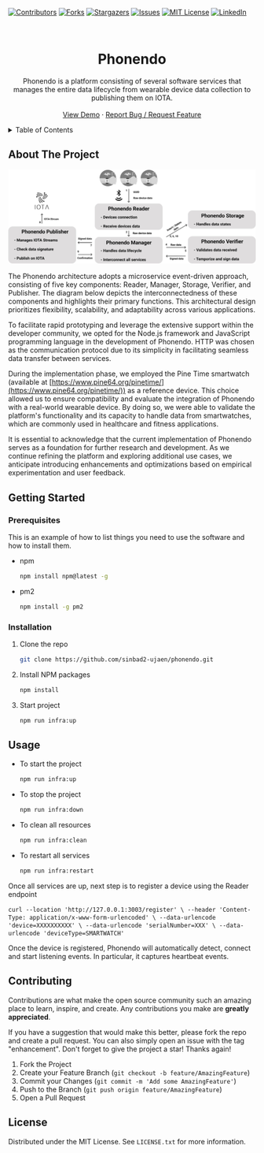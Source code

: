 
<!-- PROJECT SHIELDS -->
<!--
*** I'm using markdown "reference style" links for readability.
*** Reference links are enclosed in brackets [ ] instead of parentheses ( ).
*** See the bottom of this document for the declaration of the reference variables
*** for contributors-url, forks-url, etc. This is an optional, concise syntax you may use.
*** https://www.markdownguide.org/basic-syntax/#reference-style-links
-->
[![Contributors][contributors-shield]][contributors-url]
[![Forks][forks-shield]][forks-url]
[![Stargazers][stars-shield]][stars-url]
[![Issues][issues-shield]][issues-url]
[![MIT License][license-shield]][license-url]
[![LinkedIn][linkedin-shield]][linkedin-url]



<!-- PROJECT LOGO -->
<br />
<div align="center">

  <h1 align="center">Phonendo</h1>

  <p align="center">
    Phonendo is a platform consisting of several software services that manages the entire data lifecycle from wearable device data collection to publishing them on IOTA.
    <br />
    <br />
    <a href="https://github.com/sinbad2-ujaen/phonendo/blob/main/demo/phonendo_demo.mp4">View Demo</a>
    ·
    <a href="https://github.com/sinbad2-ujaen/phonendo/issues">Report Bug / Request Feature</a>
  </p>
</div>



<!-- TABLE OF CONTENTS -->
<details>
  <summary>Table of Contents</summary>
  <ol>
    <li>
      <a href="#about-the-project">About The Project</a>
    </li>
    <li>
      <a href="#getting-started">Getting Started</a>
      <ul>
        <li><a href="#prerequisites">Prerequisites</a></li>
        <li><a href="#installation">Installation</a></li>
      </ul>
    </li>
    <li><a href="#usage">Usage</a></li>
    <li><a href="#contributing">Contributing</a></li>
    <li><a href="#license">License</a></li>
  </ol>
</details>



<!-- ABOUT THE PROJECT -->
## About The Project

[![Phonendo][product-screenshot]](https://github.com/sinbad2-ujaen/phonendo)

The Phonendo architecture adopts a microservice event-driven approach, consisting of five key components: Reader, Manager, Storage, Verifier, and Publisher. The diagram below depicts the interconnectedness of these components and highlights their primary functions. This architectural design prioritizes flexibility, scalability, and adaptability across various applications.

To facilitate rapid prototyping and leverage the extensive support within the developer community, we opted for the Node.js framework and JavaScript programming language in the development of Phonendo. HTTP was chosen as the communication protocol due to its simplicity in facilitating seamless data transfer between services.

During the implementation phase, we employed the Pine Time smartwatch (available at [https://www.pine64.org/pinetime/](https://www.pine64.org/pinetime/)) as a reference device. This choice allowed us to ensure compatibility and evaluate the integration of Phonendo with a real-world wearable device. By doing so, we were able to validate the platform's functionality and its capacity to handle data from smartwatches, which are commonly used in healthcare and fitness applications.

It is essential to acknowledge that the current implementation of Phonendo serves as a foundation for further research and development. As we continue refining the platform and exploring additional use cases, we anticipate introducing enhancements and optimizations based on empirical experimentation and user feedback.

<!-- GETTING STARTED -->
## Getting Started

### Prerequisites

This is an example of how to list things you need to use the software and how to install them.
* npm
  ```sh
  npm install npm@latest -g
  ```

* pm2
  ```sh
  npm install -g pm2
  ```

### Installation

1. Clone the repo
   ```sh
   git clone https://github.com/sinbad2-ujaen/phonendo.git
   ```
2. Install NPM packages
   ```sh
   npm install
   ```
3. Start project
   ```sh
   npm run infra:up
   ```



<!-- USAGE EXAMPLES -->
## Usage

- To start the project
   ```sh
   npm run infra:up
   ```
- To stop the project
   ```sh
   npm run infra:down
   ```
- To clean all resources
   ```sh
   npm run infra:clean
   ```
- To restart all services
   ```sh
   npm run infra:restart
   ```

Once all services are up, next step is to register a device using the Reader endpoint
``` 
curl --location 'http://127.0.0.1:3003/register' \ --header 'Content-Type: application/x-www-form-urlencoded' \ --data-urlencode 'device=XXXXXXXXXX' \ --data-urlencode 'serialNumber=XXX' \ --data-urlencode 'deviceType=SMARTWATCH'
```

Once the device is registered, Phonendo will automatically detect, connect and start listening events. In particular, it captures heartbeat events.

<!-- CONTRIBUTING -->
## Contributing

Contributions are what make the open source community such an amazing place to learn, inspire, and create. Any contributions you make are **greatly appreciated**.

If you have a suggestion that would make this better, please fork the repo and create a pull request. You can also simply open an issue with the tag "enhancement".
Don't forget to give the project a star! Thanks again!

1. Fork the Project
2. Create your Feature Branch (`git checkout -b feature/AmazingFeature`)
3. Commit your Changes (`git commit -m 'Add some AmazingFeature'`)
4. Push to the Branch (`git push origin feature/AmazingFeature`)
5. Open a Pull Request



<!-- LICENSE -->
## License

Distributed under the MIT License. See `LICENSE.txt` for more information.



<!-- MARKDOWN LINKS & IMAGES -->
<!-- https://www.markdownguide.org/basic-syntax/#reference-style-links -->
[contributors-shield]: https://img.shields.io/github/contributors/sinbad2-ujaen/phonendo.svg?style=for-the-badge
[contributors-url]: https://github.com/sinbad2-ujaen/phonendo/graphs/contributors
[forks-shield]: https://img.shields.io/github/forks/sinbad2-ujaen/phonendo.svg?style=for-the-badge
[forks-url]: https://github.com/sinbad2-ujaen/phonendo/network/members
[stars-shield]: https://img.shields.io/github/stars/sinbad2-ujaen/phonendo.svg?style=for-the-badge
[stars-url]: https://github.com/sinbad2-ujaen/phonendo/stargazers
[issues-shield]: https://img.shields.io/github/issues/sinbad2-ujaen/phonendo.svg?style=for-the-badge
[issues-url]: https://github.com/sinbad2-ujaen/phonendo/issues
[license-shield]: https://img.shields.io/github/license/sinbad2-ujaen/phonendo.svg?style=for-the-badge
[license-url]: https://github.com/sinbad2-ujaen/phonendo/LICENSE.txt
[linkedin-shield]: https://img.shields.io/badge/-LinkedIn-black.svg?style=for-the-badge&logo=linkedin&colorB=555
[linkedin-url]: https://www.linkedin.com/in/francisco-moya/
[product-screenshot]: images/system.jpg
